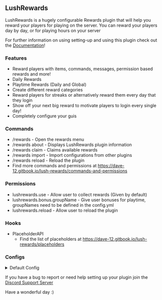 ## LushRewards
LushRewards is a hugely configurable Rewards plugin that will help you reward your players for playing on the server. You can reward your players day by day, or for playing hours on your server

For further information on using setting-up and using this plugin check out the [Documentation](https://dave-12.gitbook.io/lush-rewards/)!


### Features
- Reward players with items, commands, messages, permission based rewards and more!
- Daily Rewards
- Playtime Rewards (Daily and Global)
- Create different reward categories
- Reward players for streaks or alternatively reward them every day that they login
- Show off your next big reward to motivate players to login every single day!
- Completely configure your guis


### Commands
- /rewards - Open the rewards menu
- /rewards about - Displays LushRewards plugin information
- /rewards claim - Claims available rewards
- /rewards import <plugin> - Import configurations from other plugins
- /rewards reload - Reload the plugin
- Find more commands and permissions at https://dave-12.gitbook.io/lush-rewards/commands-and-permissions


### Permissions
- lushrewards.use - Allow user to collect rewards (Given by default)
- lushrewards.bonus.groupName - Give user bonuses for playtime, groupNames need to be defined in the config.yml
- lushrewards.reload - Allow user to reload the plugin


### Hooks
- PlaceholderAPI
  - Find the list of placeholders at https://dave-12.gitbook.io/lush-rewards/placeholders


### Configs

<details>
<summary>Default Config</summary>

[config.yml](https://dave-12.gitbook.io/lush-rewards/configuring/main-config#config.yml)

[daily-rewards.yml](https://dave-12.gitbook.io/lush-rewards/configuring/modules/daily-rewards#daily-rewards.yml)

[daily-playtime-rewards.yml](https://dave-12.gitbook.io/lush-rewards/configuring/modules/daily-playtime-rewards#daily-playtime-rewards.yml)

[global-playtime-rewards.yml](https://dave-12.gitbook.io/lush-rewards/configuring/modules/global-playtime-rewards#global-playtime-rewards.yml)

</details>


If you have a bug to report or need help setting up your plugin join the [Discord Support Server](https://discord.gg/p3duRZsZ2f)

Have a wonderful day :)
